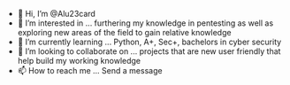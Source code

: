- 👋 Hi, I’m @Alu23card
- 👀 I’m interested in ... furthering my knowledge in pentesting as well as exploring new areas of the field to gain relative knowledge
- 🌱 I’m currently learning ... Python, A+, Sec+, bachelors in cyber security
- 💞️ I’m looking to collaborate on ... projects that are new user friendly that help build my working knowledge
- 📫 How to reach me ... Send a message

<!---
Alu23card/Alu23card is a ✨ special ✨ repository because its `README.md` (this file) appears on your GitHub profile.
You can click the Preview link to take a look at your changes.
--->
